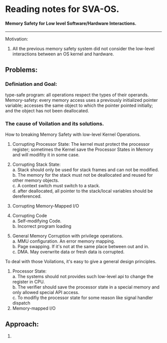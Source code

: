 # Reading notes for SVA-OS.

#### Memory Safety for Low level Software/Hardware Interactions.  
--------------------------------

Motivation: 
1. All the previous memory safety system did not consider the low-level interactions between an OS kernel and hardware.

## Problems:
### Definiation and Goal:
type-safe program: all operations respect the types of their operands.
Memory-safety: every memory access uses a previously initialized pointer variable; accesses the same object to which the pointer pointed initially; and the object has not been deallocated.

### The cause of Voilation and its solutions.
How to breaking Memory Safety with low-level Kernel Operations.
1. Corrupting Processor State: The kernel must protect the processor register; sometimes the Kernel save the Processor States in Memory and will modifity it in some case.     

2. Corrupting Stack State:   
  a. Stack should only be used for stack frames and can not be modified.   
  b. The memory for the stack must not be deallocated and reused for other memory objects.    
  c. A context switch must switch to a stack.   
  d. after deallocated, all pointer to the stack/local variables should be dereferenced. 

3. Corrupting Memory-Mapped I/O
4. Corrupting Code    
  a. Self-modifying Code.   
  b. Incorrect program loading   
5. General Memory Corruption with privilege operations.   
  a. MMU configuration. An error memory mapping.    
  b. Page swapping. If it's not at the same place between out and in.    
  c. DMA. May overwrite data or fresh data is corrupted.   
    
To deal with those Voilations, it's easy to give a general design principles.
1. Processor State:   
  a. The systems should not provides such low-level api to change the register in CPU.   
  b. The verifier should save the processor state in a special memory and only allowed special API access.   
  c. To modifiy the processor state for some reason like signal handler dispatch
2. Memory-mapped I/O

## Approach:
1. 
